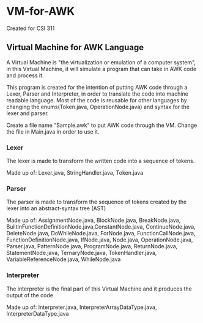 # VM-for-AWK
Created for CSI 311

## Virtual Machine for AWK Language
A Virtual Machine is "the virtualization or emulation of a computer system", in this Virtual Machine, it will simulate a program that can take in AWK code and process it.

This program is created for the intention of putting AWK code through a Lexer, Parser and Interpreter, in order to translate the code into machine readable language. Most of the code is reusable for other languages by changing the enums(Token.java, OperationNode.java) and syntax for the lexer and parser.

Create a file name "Sample.awk" to put AWK code through the VM. 
Change the file in Main.java in order to use it.

### Lexer
The lexer is made to transform the written code into a sequence of tokens.

Made up of: Lexer.java, StringHandler.java, Token.java

### Parser
The parser is made to transform the sequence of tokens created by the lexer into an abstract-syntax tree (AST)

Made up of: AssignmentNode.java, BlockNode.java, BreakNode.java, BuiltinFunctionDefinitionNode.java,ConstantNode.java, ContinueNode.java, DeleteNode.java, DoWhileNode.java, ForNode.java, FunctionCallNode.java, FunctionDefinitionNode.java, IfNode.java, Node.java, OperationNode.java, Parser.java, PatternNode.java, ProgramNode.java, ReturnNode.java, StatementNode.java, TernaryNode.java, TokenHandler.java, VariableReferenceNode.java, WhileNode.java

### Interpreter
The interpreter is the final part of this Virtual Machine and it produces the output of the code

Made up of: Interpreter.java, InterpreterArrayDataType.java, InterpreterDataType.java
